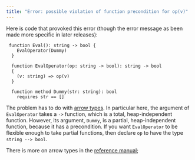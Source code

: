 ```yaml
---
title: "Error: possible violation of function precondition for op(v)"
---
```


Here is code that provoked this error (though the error message as been made more specific in later releases):
```dafny
 function Eval(): string -> bool {
    EvalOperator(Dummy)
  }

  function EvalOperator(op: string -> bool): string -> bool 
  {
    (v: string) => op(v)
  }

  function method Dummy(str: string): bool
    requires str == []
```

The problem has to do with [arrow types](../../DafnyRef/DafnyRef#sec-arrow-types).
In particular here, the argument of `EvalOperator` takes a `->` function, which is a total, heap-independent function.
However, its argument, `Dummy`, is a partial, heap-independent function, because it has a precondition.
If you want `EvalOperator` to be flexible enough to take partial functions, then declare `op` to have the type
`string --> bool`.

There is more on arrow types in the [reference manual](../DafnyRef/DafnyRef.html#sec-arrow-subset-types);
